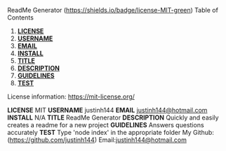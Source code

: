 ReadMe Generator
(https://shields.io/badge/license-MIT-green)
Table of Contents
1. [**LICENSE**](**LICENSE**)
2. [**USERNAME**](**USERNAME**)
3. [**EMAIL**](**EMAIL**)
4. [**INSTALL**](**INSTALL**)
5. [**TITLE**](**TITLE**)
6. [**DESCRIPTION**](**DESCRIPTION**)
7. [**GUIDELINES**](**GUIDELINES**)
8. [**TEST**](**TEST**)

License information: https://mit-license.org/

**LICENSE**
MIT
**USERNAME**
justinh144
**EMAIL**
justinh144@hotmail.com
**INSTALL**
N/A
**TITLE**
ReadMe Generator
**DESCRIPTION**
Quickly and easily creates a readme for a new project
**GUIDELINES**
Answers questions accurately
**TEST**
Type 'node index' in the appropriate folder
My Github:(https://github.com/justinh144)
Email:justinh144@hotmail.com
